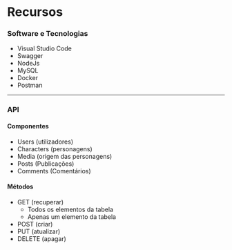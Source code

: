 # Recursos

### Software e Tecnologias
- Visual Studio Code
- Swagger
- NodeJs
- MySQL
- Docker
- Postman

---

### API
#### Componentes
- Users (utilizadores)
- Characters (personagens)
- Media (origem das personagens)
- Posts (Publicações)
- Comments (Comentários)

#### Métodos
- GET (recuperar)
  - Todos os elementos da tabela
  - Apenas um elemento da tabela
- POST (criar)
- PUT (atualizar)
- DELETE (apagar)
